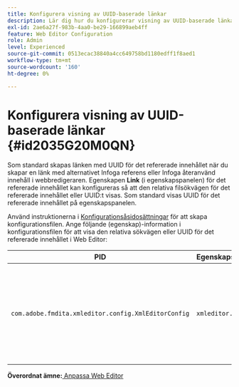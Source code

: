 ```yaml
---
title: Konfigurera visning av UUID-baserade länkar
description: Lär dig hur du konfigurerar visning av UUID-baserade länkar
exl-id: 2ae6a27f-983b-4aa0-be29-166899aeb4ff
feature: Web Editor Configuration
role: Admin
level: Experienced
source-git-commit: 0513ecac38840a4cc649758bd1180edff1f8aed1
workflow-type: tm+mt
source-wordcount: '160'
ht-degree: 0%

---
```


# Konfigurera visning av UUID-baserade länkar {#id2035G20M0QN}

Som standard skapas länken med UUID för det refererade innehållet när du skapar en länk med alternativet Infoga referens eller Infoga återanvänd innehåll i webbredigeraren. Egenskapen **Link** \(i egenskapspanelen\) för det refererade innehållet kan konfigureras så att den relativa filsökvägen för det refererade innehållet eller UUID:t visas. Som standard visas UUID för det refererade innehållet på egenskapspanelen.

Använd instruktionerna i [Konfigurationsåsidosättningar](download-install-additional-config-override.md#) för att skapa konfigurationsfilen. Ange följande \(egenskap\)-information i konfigurationsfilen för att visa den relativa sökvägen eller UUID för det refererade innehållet i Web Editor:

| PID | Egenskapsnyckel | Egenskapsvärde |
|---|------------|--------------|
| `com.adobe.fmdita.xmleditor.config.XmlEditorConfig` | `xmleditor.uuid` | Boolean \(true/false\). Om du vill visa den relativa sökvägen för det länkade innehållet anger du egenskapen till false. <br> **Standardvärde**: true |

**Överordnat ämne:**[ Anpassa Web Editor](conf-web-editor.md)
